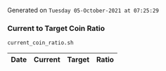 Generated on `Tuesday 05-October-2021 at 07:25:29`

### Current to Target Coin Ratio
`current_coin_ratio.sh`

Date|Current|Target|Ratio
---|---|---|---
